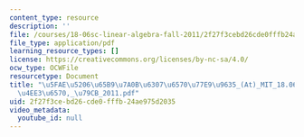```yaml
---
content_type: resource
description: ''
file: /courses/18-06sc-linear-algebra-fall-2011/2f27f3cebd26cde0fffb24ae975d2035_5fae520665b97a0b6307657077e99635_-At-_MIT_18.06SC_7ebf60274ee36570-_79cb_2011.pdf
file_type: application/pdf
learning_resource_types: []
license: https://creativecommons.org/licenses/by-nc-sa/4.0/
ocw_type: OCWFile
resourcetype: Document
title: "\u5FAE\u5206\u65B9\u7A0B\u6307\u6570\u77E9\u9635_(At)_MIT_18.06SC_\u7EBF\u6027\
  \u4EE3\u6570,_\u79CB_2011.pdf"
uid: 2f27f3ce-bd26-cde0-fffb-24ae975d2035
video_metadata:
  youtube_id: null
---
```

